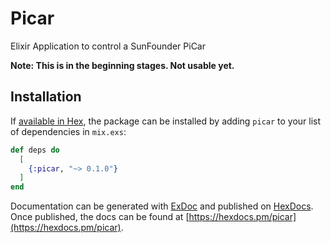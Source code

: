 # Picar

Elixir Application to control a SunFounder PiCar

**Note: This is in the beginning stages. Not usable yet.**

## Installation

If [available in Hex](https://hex.pm/docs/publish), the package can be installed
by adding `picar` to your list of dependencies in `mix.exs`:

```elixir
def deps do
  [
    {:picar, "~> 0.1.0"}
  ]
end
```

Documentation can be generated with [ExDoc](https://github.com/elixir-lang/ex_doc)
and published on [HexDocs](https://hexdocs.pm). Once published, the docs can
be found at [https://hexdocs.pm/picar](https://hexdocs.pm/picar).

